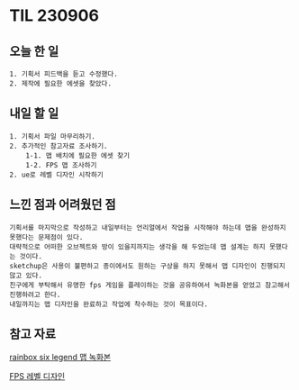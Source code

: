 TIL 230906
======

오늘 한 일
------

	1. 기획서 피드백을 듣고 수정했다.
	2. 제작에 필요한 에셋을 찾았다.
 
내일 할 일
------

	1. 기획서 파일 마무리하기.
 	2. 추가적인 참고자료 조사하기.
		1-1. 맵 배치에 필요한 에셋 찾기
  		1-2. FPS 맵 조사하기
	2. ue로 레벨 디자인 시작하기

느낀 점과 어려웠던 점
------
```
기획서를 마지막으로 작성하고 내일부터는 언리얼에서 작업을 시작해야 하는데 맵을 완성하지 못했다는 문제점이 있다.
대략적으로 어떠한 오브젝트와 방이 있을지까지는 생각을 해 두었는데 맵 설계는 하지 못했다는 것이다.
sketchup은 사용이 불편하고 종이에서도 원하는 구상을 하지 못해서 맵 디자인이 진행되지 않고 있다.
친구에게 부탁해서 유명한 fps 게임을 플레이하는 것을 공유하여서 녹화본을 얻었고 참고해서 진행하려고 한다.
내일까지는 맵 디자인을 완료하고 작업에 착수하는 것이 목표이다.

```

참고 자료
------

[rainbox six legend 맵 녹화본](https://youtu.be/eLhO4cUtXRk?si=Cai_hcVmNG3ME3GI)

[FPS 레벨 디자인](https://www.thisisgame.com/webzine/nboard/78/?n=42977)
